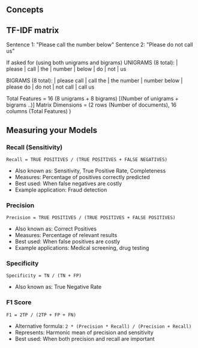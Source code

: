 ## Concepts

## TF-IDF matrix
Sentence 1: "Please call the number below"
Sentence 2: "Please do not call us"

If asked for (using both unigrams and bigrams)
UNIGRAMS (8 total):
| please | call | the | number | below | do | not | us

BIGRAMS (8 total):
| please call | call the | the number | number below | please do | do not | not call | call us

Total Features = 16 (8 unigrams + 8 bigrams) [(Number of unigrams + bigrams ..)]
Matrix Dimensions = (2 rows (Number of documents), 16 columns (Total Features) )

## Measuring your Models

### Recall (Sensitivity)
```
Recall = TRUE POSITIVES / (TRUE POSITIVES + FALSE NEGATIVES)
```
- Also known as: Sensitivity, True Positive Rate, Completeness
- Measures: Percentage of positives correctly predicted
- Best used: When false negatives are costly
- Example application: Fraud detection

### Precision
```
Precision = TRUE POSITIVES / (TRUE POSITIVES + FALSE POSITIVES)
```
- Also known as: Correct Positives
- Measures: Percentage of relevant results
- Best used: When false positives are costly
- Example applications: Medical screening, drug testing

### Specificity
```
Specificity = TN / (TN + FP)
```
- Also known as: True Negative Rate

### F1 Score
```
F1 = 2TP / (2TP + FP + FN)
```
- Alternative formula: `2 * (Precision * Recall) / (Precision + Recall)`
- Represents: Harmonic mean of precision and sensitivity
- Best used: When both precision and recall are important
